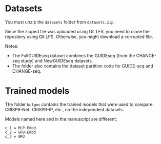 # Datasets
You must unzip the `datasets` folder from `datasets.zip`.

Since the zipped file was uploaded using Git LFS, you need to clone the repository using Git LFS. Otherwise, you might download a corrupted file.

Notes:
- The FullGUIDEseq dataset combines the GUIDEseq (from the CHANGE-seq study) and NewGUIDEseq datasets.
- The folder also contains the dataset partition code for GUIDE-seq and CHANGE-seq.

# Trained models
The folder `bulges` contains the trained models that were used to compare CRISPR-Net, CRISPR-IP, etc., on the independent datasets.

Models named here and in the manuscript are different:
```
c_1 = MLP-Embd
c_2 = GRU-Embd
c_3 = GRU
```